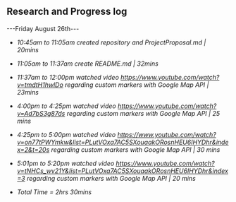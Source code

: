 ## Research and Progress log
---Friday August 26th---
* _10:45am to 11:05am created repository and ProjectProposal.md | 20mins_
* _11:05am to 11:37am create README.md | 32mins_
* _11:37am to 12:00pm watched video https://www.youtube.com/watch?v=tmdtH1hwlDo regarding custom markers with Google Map API | 23mins_
* _4:00pm to 4:25pm watched video https://www.youtube.com/watch?v=Ad7bS3g87ds regarding custom markers with Google Map API | 25 mins_
* _4:25pm to 5:00pm watched video https://www.youtube.com/watch?v=on77tPWYmkw&list=PLutVOxa7AC5SXouaakORosnHEU6IHYDhr&index=2&t=20s regarding custom markers with Google Map API | 30 mins_
* _5:01pm to 5:20pm watched video https://www.youtube.com/watch?v=tNHCs_wv21Y&list=PLutVOxa7AC5SXouaakORosnHEU6IHYDhr&index=3 regarding custom markers with Google Map API | 20 mins_




* _Total Time = 2hrs 30mins_
